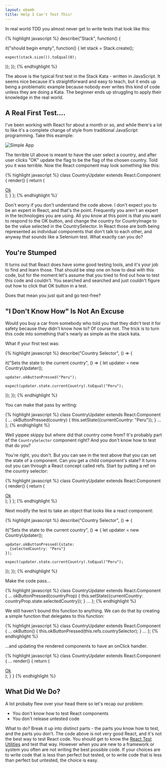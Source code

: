 ```yaml
---
layout: ebomb
title: Help I Can't Test This!
---
```


In real world TDD you almost never get to write tests that look like this:

{% highlight javascript %}
describe("Stack", function() {

  it("should begin empty", function() {
    let stack = Stack.create();

    expect(stack.size()).toEqual(0);
  ));
});
{% endhighlight %}

The above is the typical first test in the Stack Kata - written in JavaScript. It seems nice because it's straightforward and easy to teach, but it ends up being a problematic example because nobody ever writes this kind of code unless they are doing a Kata. The beginner ends up struggling to apply their knowledge in the real world.

## A Real First Test....

I've been working with React for about a month or so, and while there's a lot to like it's a complete change of style from traditional JavaScript programming. Take this example:

![Simple App](https://www.evernote.com/l/AAZpn6R8AIdGx7cKs4wAYt68Rs_XUJryku0B/image.png)

The terrible UI above is meant to have the user select a country, and after user clicks "OK" update the flag to be the flag of the chosen country. Told you it was terrible. Now the React component may look something like this:

{% highlight javascript %}
class CountryUpdater extends React.Component {
  render() {
    return (
      <div>
        <CountrySelector country="USA" />
        <CountryImage country="USA" />
        <a href="#">Ok</a>
      </div>
    );
  }
};
{% endhighlight %}`

Don't worry if you don't understand the code above. I don't expect you to be an expert in React, and that's the point. Frequently you  aren't an expert in the technologies you are using. All you know at this point is that you want to respond to the OK button, and change the country for CountryImage to be the value selected in the CountrySelector. In React those are both being represented as individual components that don't talk to each other, and anyway that sounds like a Selenium test. What exactly can you do?

## You're Stumped

It turns out that React does have some good testing tools, and it's your job to find and learn those. That should be step one on how to deal with this code, but for the moment let's assume that you tried to find out how to test this code and couldn't. You searched and searched and just couldn't figure out how to click that OK button in a test.

Does that mean you just quit and go test-free?

## "I Don't Know How" Is Not An Excuse

Would you buy a car from somebody who told you that they didn't test it for safety because they didn't know how to? Of course not. The trick is to turn this code into something that's nearly as simple as the stack kata.

What if your first test was:

{% highlight javascript %}
describe("Country Selector", () => {

  it("Sets the state to the current country", () => {
    let updater = new CountryUpdater();

    updater.okButtonPressed("Peru");

    expect(updater.state.currentCountry).toEqual("Peru");
  });
});
{% endhighlight %}

You can make that pass by writing:

{% highlight javascript %}
class CountryUpdater extends React.Component {
  ...
  okButtonPressed(country) {
    this.setState({currentCountry: "Peru"});
  }
  ...
};
{% endhighlight %}

Well yippee skippy but where did that country come from? It's probably part of the `CountrySelector` component right? And you don't know how to test that do you?

You're right, you don't. But you can see in the test above that you can set the state of a component. Can you get a child component's state? It turns out you can through a React concept called refs. Start by putting a ref on the country selector:

{% highlight javascript %}
class CountryUpdater extends React.Component {
  render() {
    return (
      <div>
        <CountrySelector country="USA" ref="countrySelector" />
        <CountryImage country="USA" />
        <a href="#">Ok</a>
      </div>
    );
  }
};
{% endhighlight %}

Next modify the test to take an object that looks like a react component:

{% highlight javascript %}
describe("Country Selector", () => {

  it("Sets the state to the current country", () => {
    let updater = new CountryUpdater();

    updater.okButtonPressed({state:
      {selectedCountry: "Peru"}
    });

    expect(updater.state.currentCountry).toEqual("Peru");
  });
});
{% endhighlight %}

Make the code pass...

{% highlight javascript %}
class CountryUpdater extends React.Component {
  ...
  okButtonPressed(countryProp) {
    this.setState({currentCountry: countryProp.state.selectedCountry});
  }
  ...
};
{% endhighlight %}

We still haven't bound this function to anything. We can do that by creating a simple function that delegates to this function:

{% highlight javascript %}
class CountryUpdater extends React.Component {
  ...
  okButton() {
    this.okButtonPressed(this.refs.countrySelector);
  }
  ...
};
{% endhighlight %}

...and updating the rendered components to have an onClick handler.

{% highlight javascript %}
class CountryUpdater extends React.Component {
  ...
  render() {
    return (
      <div>
        <CountrySelector country="USA" ref="countrySelector" />
        <CountryImage country="USA" />
        <a href="#" onClick={this.okButton}>Ok</a>
      </div>
    );
  }
}
{% endhighlight %}

## What Did We Do?

A lot probaby flew over your head there so let's recap our problem:

* You don't know how to test React components
* You don't release untested code

What to do? Break it up into distinct parts - the parts you know how to test, and the parts you don't. The code above is not very good React, and it's not the best way to test React code. You should get to know the [React Test Utilities](https://facebook.github.io/react/docs/test-utils.html) and test that way. However when you are new to a framework or system you often are not writing the best possible code. If your choices are to write code that is less than perfect but tested, or to write code that is less than perfect but untested, the choice is easy.
